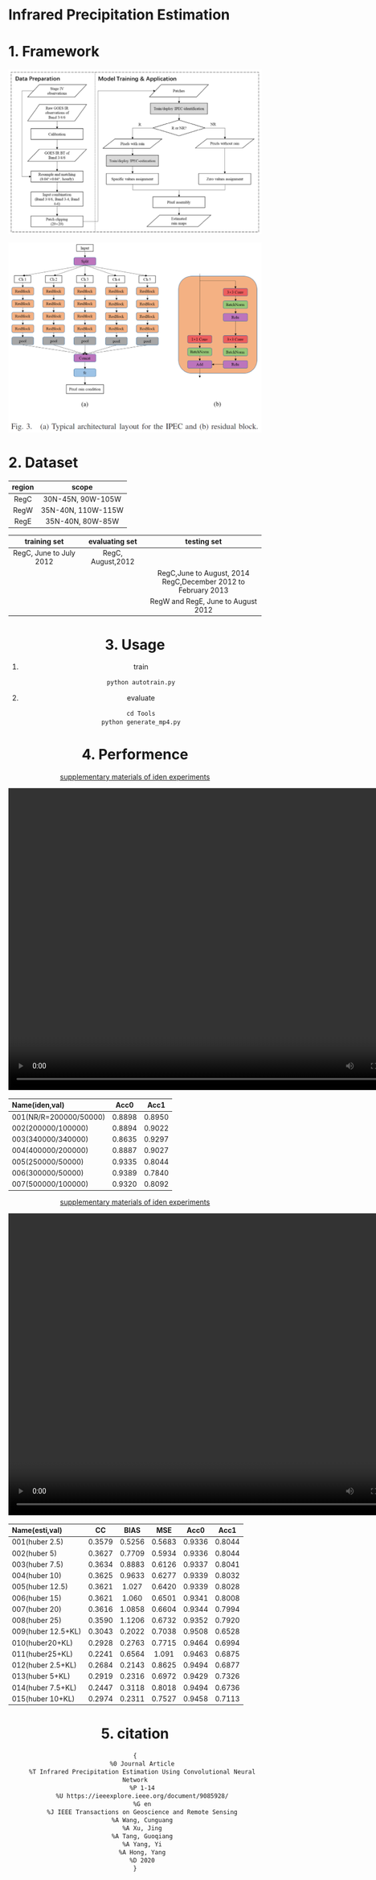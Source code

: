 # Infrared Precipitation Estimation

# 1. Framework
![](https://github.com/gaozhangyang/Precipitation_Estimation/blob/master/gitfigure/pipline.png)

![](https://github.com/gaozhangyang/Precipitation_Estimation/blob/master/gitfigure/network_structure.png)

# 2. Dataset

<center>

| region | scope |
|:--:|:--:|
| RegC | 30N-45N, 90W-105W |
| RegW | 35N-40N, 110W-115W|
| RegE | 35N-40N, 80W-85W  |

</center>

<center>

| training set | evaluating set | testing set |
|:--:|:--:|:--:|
| RegC, June to July 2012   | RegC, August,2012 |   |
|                           |                       | RegC,June to August, 2014 <br> RegC,December 2012 to February 2013 |
|                           |                       | RegW and RegE, June to August 2012 |

<center>

# 3. Usage

 1. train
	```python
	python autotrain.py
	```
 2. evaluate
	 ```python 
	 cd Tools
	 python generate_mp4.py
	 ```

# 4. Performence

[supplementary materials of iden experiments](https://westlakeu-my.sharepoint.com/:f:/g/personal/gaozhangyang_westlake_edu_cn/ErUPhGHNTTlNlyWDbHbiNV0Bt50DFCll9JZPkBGzQ4y_og?e=PcyYrO)

<video name="val_iden_005" src="https://github.com/gaozhangyang/Precipitation_Estimation/blob/master/gitfigure/val_iden_005.mp4" width="800px" height="600px" controls="controls"></video>

<center>

| Name(iden,val) | Acc0 | Acc1 |
|:--|:--:|:--:|
| 001(NR/R=200000/50000)    |	0.8898 |	0.8950 |
| 002(200000/100000)        |	0.8894 |	0.9022 |
| 003(340000/340000)        |	0.8635 |	0.9297 |
| 004(400000/200000)        |	0.8887 |	0.9027 |
| 005(250000/50000)         |	0.9335 |	0.8044 |
| 006(300000/50000)         |	0.9389 |	0.7840 |
| 007(500000/100000)        |	0.9320 |	0.8092 |

</center>



[supplementary materials of iden experiments](https://westlakeu-my.sharepoint.com/:f:/g/personal/gaozhangyang_westlake_edu_cn/Emr80jHzY2JOi35Puq2tQo4BBN0t39A7caTFXlja1qwUrQ?e=lzHaNN)

<video src="https://github.com/gaozhangyang/Precipitation_Estimation/blob/master/gitfigure/val_esti_013.mp4" width="800px" height="600px" controls="controls"></video>

<center>

| Name(esti,val) | CC | BIAS | MSE | Acc0 | Acc1 |
|:--|:--:|:--:|:--:|:--:|:--:|
| 001(huber 2.5)    |0.3579	|0.5256	|0.5683	|0.9336	|0.8044|
| 002(huber 5)	    |0.3627	|0.7709	|0.5934	|0.9336	|0.8044|
| 003(huber 7.5)	|0.3634	|0.8883	|0.6126	|0.9337	|0.8041|
| 004(huber 10)	    |0.3625	|0.9633	|0.6277	|0.9339	|0.8032|
| 005(huber 12.5)   |0.3621 |1.027	|0.6420	|0.9339	|0.8028|
| 006(huber 15)     |0.3621 |1.060	|0.6501	|0.9341	|0.8008|
| 007(huber 20)	    |0.3616	|1.0858	|0.6604	|0.9344	|0.7994|
| 008(huber 25)	    |0.3590	|1.1206	|0.6732	|0.9352	|0.7920|
| 009(huber 12.5+KL)|0.3043	|0.2022	|0.7038	|0.9508	|0.6528|
| 010(huber20+KL)	|0.2928	|0.2763	|0.7715	|0.9464	|0.6994|
| 011(huber25+KL)   |0.2241 |0.6564 |1.091	|0.9463	|0.6875|
| 012(huber 2.5+KL)	|0.2684	|0.2143	|0.8625	|0.9494	|0.6877|
| 013(huber 5+KL)	|0.2919	|0.2316	|0.6972	|0.9429	|0.7326|
| 014(huber 7.5+KL)	|0.2447	|0.3118	|0.8018	|0.9494	|0.6736|
| 015(huber 10+KL)	|0.2974	|0.2311	|0.7527	|0.9458	|0.7113|

</center>

# 5. citation
```
{
    %0 Journal Article
    %T Infrared Precipitation Estimation Using Convolutional Neural Network
    %P 1-14
    %U https://ieeexplore.ieee.org/document/9085928/
    %G en
    %J IEEE Transactions on Geoscience and Remote Sensing
    %A Wang, Cunguang
    %A Xu, Jing
    %A Tang, Guoqiang
    %A Yang, Yi
    %A Hong, Yang
    %D 2020
}
```